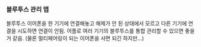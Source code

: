 ﻿### 블루투스 관리 앱
블루투스 이어폰을 한 기기에 연결해놓고 해제가 안 된 상태에서 모르고 다른 기기에 연결을 시도하면 연결이 안됨. 어플로 여러 기기의 블루투스를 통합 관리할 수 있으면 좋을 거 같음. (물론 멀티페어링이 되는 이어폰을 사면 되긴 하지만...)
